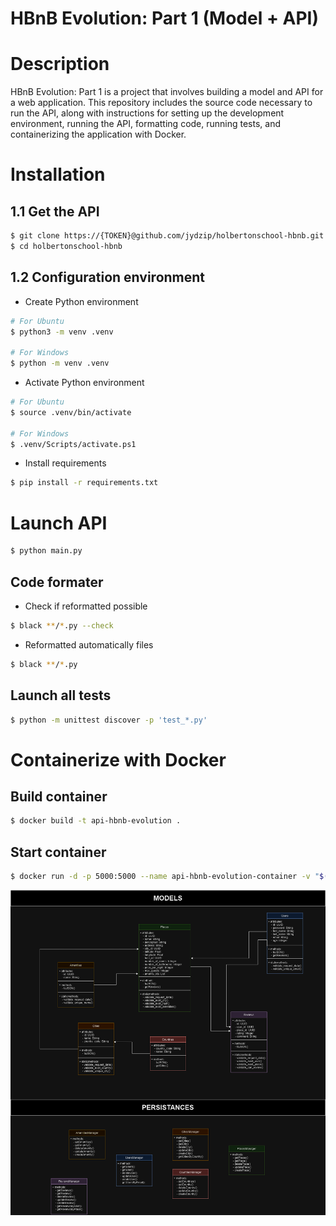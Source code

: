 # HBnB Evolution: Part 1 (Model + API)

# Description

HBnB Evolution: Part 1 is a project that involves building a model and API for a web application. This repository includes the source code necessary to run the API, along with instructions for setting up the development environment, running the API, formatting code, running tests, and containerizing the application with Docker.
# Installation

## 1.1 Get the API
```bash
$ git clone https://{TOKEN}@github.com/jydzip/holbertonschool-hbnb.git
$ cd holbertonschool-hbnb
```

## 1.2 Configuration environment
- Create Python environment
```bash
# For Ubuntu
$ python3 -m venv .venv

# For Windows
$ python -m venv .venv
```

- Activate Python environment
```bash
# For Ubuntu
$ source .venv/bin/activate

# For Windows
$ .venv/Scripts/activate.ps1
```

- Install requirements
```bash
$ pip install -r requirements.txt
```

# Launch API
```bash
$ python main.py
```

## Code formater
- Check if reformatted possible
```bash
$ black **/*.py --check
```

- Reformatted automatically files
```bash
$ black **/*.py
```

## Launch all tests
```bash
$ python -m unittest discover -p 'test_*.py'
```

# Containerize with Docker
## Build container
```bash
$ docker build -t api-hbnb-evolution .
```

## Start container
```bash
$ docker run -d -p 5000:5000 --name api-hbnb-evolution-container -v "$(pwd)/data:/app/data" api-hbnb-evolution
```

![IMG](https://raw.githubusercontent.com/jydzip/holbertonschool-hbnb/main/HBnB_diagram.drawio.png)